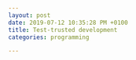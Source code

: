 ```yaml
---
layout: post
date: 2019-07-12 10:35:28 PM +0100
title: Test-trusted development
categories: programming

---
```

